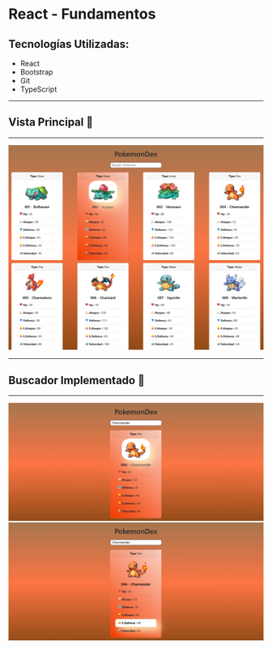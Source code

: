 # React - Fundamentos


## Tecnologías Utilizadas:

- React
- Bootstrap
- Git 
- TypeScript

---
##  Vista Principal 🎯
---

<img width="800" src="src/img/img.png">

---
## Buscador Implementado 🎨 
---

<img width="800" src="src/img/img2.png">
<img width="800" src="src/img/img3.png">